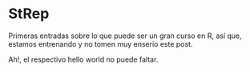 # StRep

Primeras entradas sobre lo que puede ser un gran curso en R, así que, estamos entrenando y no tomen muy enserio 
este post.

Ah!, el respectivo hello world no puede faltar.
